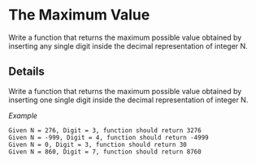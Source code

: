 # The Maximum Value

Write a function that returns the maximum possible value obtained by inserting any single digit inside the decimal representation of integer N.

## Details

Write a function that returns the maximum possible value obtained by inserting one single digit inside the decimal representation of integer N.

_Example_

```text
Given N = 276, Digit = 3, function should return 3276
Given N = -999, Digit = 4, function should return -4999
Given N = 0, Digit = 3, function should return 30
Given N = 860, Digit = 7, function should return 8760
```